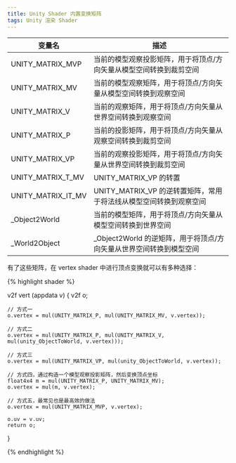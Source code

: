 ```yaml
---
title: Unity Shader 内置变换矩阵
tags: Unity 渲染 Shader
---
```


|      变量名         |                           描述                                            |
| ------------------- | ------------------------------------------------------------------------- |
| UNITY_MATRIX_MVP    | 当前的模型观察投影矩阵，用于将顶点/方向矢量从模型空间转换到裁剪空间       |
| UNITY_MATRIX_MV     | 当前的模型观察矩阵，用于将顶点/方向矢量从模型空间转换到观察空间           |
| UNITY_MATRIX_V      | 当前的观察矩阵，用于将顶点/方向矢量从世界空间转换到观察空间               |
| UNITY_MATRIX_P      | 当前的投影矩阵，用于将顶点/方向矢量从观察空间转换到裁剪空间               |
| UNITY_MATRIX_VP     | 当前的观察投影矩阵，用于将顶点/方向矢量从世界空间转换到裁剪空间           |
| UNITY_MATRIX_T_MV   | UNITY_MATRIX_VP 的转置                                                    |
| UNITY_MATRIX_IT_MV  | UNITY_MATRIX_VP 的逆转置矩阵，常用于将法线从模型空间转换到观察空间        |
| _Object2World       | 当前的模型矩阵，用于将顶点/方向矢量从模型空间转换到世界空间               |
| _World2Object       | _Object2World 的逆矩阵，用于将顶点/方向矢量从世界空间转换到模型空间       |

有了这些矩阵，在 vertex shader 中进行顶点变换就可以有多种选择：

{% highlight shader %}

v2f vert (appdata v)
{
	v2f o;
	
	// 方式一
	o.vertex = mul(UNITY_MATRIX_P, mul(UNITY_MATRIX_MV, v.vertex));
	
	// 方式二
	o.vertex = mul(UNITY_MATRIX_P, mul(UNITY_MATRIX_V, mul(unity_ObjectToWorld, v.vertex)));
	
	// 方式三
	o.vertex = mul(UNITY_MATRIX_VP, mul(unity_ObjectToWorld, v.vertex));

	// 方式四，通过构造一个模型观察投影矩阵，然后变换顶点坐标
	float4x4 m = mul(UNITY_MATRIX_P, UNITY_MATRIX_MV);
	o.vertex = mul(m, v.vertex);

	// 方式五，最常见也是最高效的做法
	o.vertex = mul(UNITY_MATRIX_MVP, v.vertex);

	o.uv = v.uv;
	return o;
}

{% endhighlight %}

